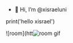 - 👋 Hi, I’m @xisraeluni

<!---
xisraeluni/xisraeluni is a ✨ special ✨ repository because its `README.md` (this file) appears on your GitHub profile.
You can click the Preview link to take a look at your changes.
--->
print('hello xisrael')


![room](htt![room gif](https://github.com/xisraeluni/xisraeluni/assets/115751683/9b59d91f-4f7f-41af-82f9-d75ea060f395)
